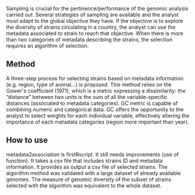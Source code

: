 Sampling is crucial for the pertinence/performance of the genomic analysis carried out. Several strategies of sampling are available and the analyst must adapt to the global objective they have. If the objective is to explore the diversity of strains circulating in a country, the analyst can use the metadata associated to strain to reach that objective. When there is more than two categories of metadata describing the strains, the selection requires an algorithm of selection. 

## Method
A three-step process for selecting strains based on metadata information (e.g. region, type of animal…) is proposed. This method relies on the Gower's coefficient (1971), which is a metric expressing a dissimilarity: the “distance” between two units is the sum of all the variable-specific distances (associated to metadata categories). GC metric is capable of combining numeric and categorical data. GC offers the opportunity to the analyst to select weights for each individual variable, effectively altering the importance of each metadata categories (region more important than year).      

## How to use
metadata2association is firstRscript. It still needs improvements (use of function). It takes a csv file that includes strains ID and metadata information. It provides as output a csv file of selected strains. The algorithm method was validated with a large dataset of already available genomes. The measure of genomic diversity of the subset of strains selected with the algorithm was equivalent to the whole dataset.
